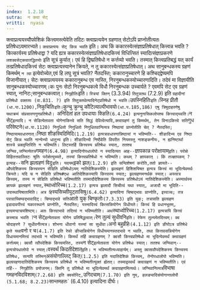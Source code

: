 ```yaml
---
index:  1.2.18
sutra:  न क्त्वा सेट्
vritti:  nyasa
---
```


क्त्वाप्रत्ययस्यौपवेशिकं कित्त्वमस्त्येवेति तदिटः क्त्वाप्रत्ययेन ग्रहणात् सेटोऽपि प्राप्नोतीत्यतः प्रतिषेधऽयमारभ्यते। `क्त्वाप्रत्ययः सेट् किन्न भवति` इति। अथ किं ककारस्येत्संज्ञाप्रतिषेधात् कित्त्वन्न भवति ? कित्कार्यस्य प्रतिषेधाद्वा ? यदि ह्यत्र ककारस्येत्संज्ञाप्रतिषेधादकित्त्वं विधित्सितं स्यादित्संज्ञाप्रकरणे `लशक्वसेट्क्त्वातद्धितयोः` इति सूत्रं कुर्यात्। एवं हि द्विष्प्रतिषेधो न कर्त्तव्यो भवति। तस्मात् कित्त्वप्रतिबद्धं यत् कार्यं तत्प्रतिषेधादकित्त्वं सेटः क्त्वाप्रत्यस्यानेन क्रियते, न तु ककारस्येत्संज्ञाप्रतिषेधात्।
अथ सानुबन्धकस्य ग्रहणं किमर्थम् `न त्वा` इत्येवोच्येत,एवं हि लघु सूत्रं भवति? नैतदस्ति; ककारानुच्चारणे हि कश्चिद्द्वेष्यमपि विजानीयात्। सेटः क्त्वाप्रत्ययस्य ककारानुबन्ध एव नास्ति, निरनुबन्धकस्योच्चारणादिति। तदेवं मा विज्ञायीति सानुबन्धकस्योच्चारणम्।कः पुनः सेटो निरनुबन्धकत्वे विधौ निरनुबन्धक उच्चार्यते ? एवमपि सेट एव ग्रहणं स्यात्, नानिटः;सानुबन्धकत्वात्।
`निगृहीतिः`इति। `स्त्रियां क्तिन्` (3.3.94) `तितुत्रतथ` (7.2.9) इति `ग्रहादीनां प्रतिषेधो वक्तव्यः (वा.831. ?) इति तितुत्रतथेत्यादिनेट्प्रतिषेधो न भवति।`उपस्निहितिः` इति। `स्निह प्रीतौ` (धा.पा.1200),`निकुचितिः` इति। `कुन्चु क्रुन्चु कौटिल्याल्पीभावयोः`(धा.प.185,186) एषु त्रिषूदाहरणेषु यथाक्रमं संप्रसारणगुणप्रतिषेधौ। `अनिदितां हल उपधायाः क्ङिति` (6.4.24) इत्यनुनासिकलोपश्च कित्त्वाद्भवति।
`न सेट्` इत्यादि। न सेडित्येतावता योगेनाकित्त्वे सति सिद्धं देवित्वेत्यादि,क्त्वाग्रहणं तु किमर्थम्, तेन विनाऽकित्त्वे सति `गुध परिवेष्टने` (धा.पा.1120) निगुधितो निगुधितो निगुधितवानित्यत्र निष्ठायां प्राप्नोतीति चेत् ? नैतदस्ति; निष्ठायामवधारणात्। `निष्ठा शीङस्विदिमिदि` (1.2.19) इत्यत्रावधारणान्निष्ठायां न भविष्यति-- शीङादिभ्य एव निष्ठा सेट् किन्न भवति नान्येभ्यो धातुभ्य इति। शीङादिभ्यो निष्ठैवेति विपरीत नियमस्तु नाशङ्कनीयः, न ह्यनिष्टार्था शास्त्रे प्रक्लृप्तिरिति न भविष्यति। लिटस्तर्हि कित्त्वस्य प्रतिषेधः स्यात्, ततश्च जग्मिव,जग्मित्येतत्र `गमहन` (6.4.98) इत्यादिनोपधालोपो न स्यादित्यत आह-- `ज्ञापकान्न परोक्षायाम्` इति। परोक्षे विहितत्तवाल्लिटः श्रुतिः परोक्षेत्युच्यते, तस्यां कित्त्वप्रतिषेधो न भविष्यति। कथम् ? ज्ञापकात् । किं तज्ज्ञापकम् ? इत्याह-- `सनि झल्ग्रहणं विदुः` इति। यदयम् `इको झल्` (1.2.9) इति सन्विशेषणं करोति,ततो ज्ञायते-- औपदेशिकस्य कित्त्वस्यन सेडिति प्रतिषेधोऽयम् नातिदेशिकस्येति। झल्ग्रहणं हिशिशयिषत इत्यत्र कित्त्वं मा भूदित्येवमर्थः क्रियते। यदि च न सेडिति प्रतिष#एधः आतिदेशिकस्यापि कित्त्वस्य स्यात्; झल्ग्रहणमनर्थकं स्यात्। अस्त्वत्र कित्त्वम्, तस्य न सेडिति प्रतिषेधो भविष्यतीति तस्मादौदेशिकस्य कित्त्वस्य प्रतिषेधोऽयं नातिदेशिकस्येति। अस्यार्थस्य ज्ञापकं झल्ग्रहणं स्यात्, `स्थाध्वोरिच्च` (1.2.17) इत्यत्र झलादौ सिचीत्वं यथा स्यात्, अजादौ मा भूदिति-- उपास्थायिषातामिति। अत्र हि `स्यसिच्सीयुट्तासिषु` (6.4.62) इत्यादिना चिष्वद्भावः प्राप्नोति, इत्त्वञ्च; तत्र परत्वाच्चिण्वद्भावादिट्। चिण्वद्भावे सति `आतो युक् चिण्कृतोः` (7.3.33) इति युक्; तत्रासति झल्ग्रहण इडादावपीत्त्वं यकारस्थाने प्राप्नोति, नैतदस्ति; यस्मादित्त्वं कित्सन्नियोगेन विधीयते। कित्त्वं हि प्रधानभूतम्, इत्त्वमन्वाचयशिष्टम्। अतः कित्त्वाभावे तदित्त्वं न भविष्यतीति। अथ `स्थाध्वोरिच्च` (1.2.17) इत्यत्रापि कित्त्वं कस्मान्न भवति ? `न सेट्` इत्येतावता योगेन प्रतिषिद्धत्वात्।
`रेण तुल्यं सुधीवनि` इति। रेफेण तुल्यमेतदित्त्वम्। क्व चोदाहरणे ? सुधीवनीत्यत्र। शोभना धीवानो यस्यां सा सुधीवा। `अनो बहुव्रीहेः` (4.1.12) इति ङीपोऽत्र प्रतिषेधे कृते यथा `वनो र च` (4.1.7) इति रेफो ङीप्सन्नियोगेन विधीयमानस्तदभावे न भवति, तथा कित्तवसन्नियोगेन विधायमानमित्त्वं तदभावे न भविष्यति। किमर्थं तर्हि
क्त्वाग्रहणम् ? क्वसौ कित्त्वप्रतिषेधो मा भूदित्येवमर्थं क्त्वाग्रहणं कर्त्तव्यम्। क्वसौ त्वौपदेशिकं कित्त्वमस्ति, तस्य `न सेट्` इत्येतावता योगेन प्रतिषेधः स्यात्। ततश्च जग्मिवान्-- इत्यत्रोपधालोपो न स्यात्। `वस्वर्थं किदतीदेशात्` इति। न भविष्यतीत्यध्याहार्यम्। अस्तु क्वसावौपदेशिकस्य कित्त्वस्य प्रतिषेधः, सत्यपि तस्मिन् `असंयोगाल्लिट् कित्` (1.2.5) इति यदातिदेशिकं कित्त्वम्, तेनोपधालोपो भविष्यति। झल्ग्ररहणादातिदेशिकस्य कित्त्वस्य प्रतिषेधो न भविष्यतीत्युक्तं ह्येतत्। तस्माद्वस्वर्थं क्त्वाग्रहणं न भविष्यतीति।
एवं तर्हि-- निगृहीतिः प्रयोजनम्। क्तिनि तु प्रतिषेधो मा भूदित्येवमर्थं
क्त्वाग्रहणमित्यर्थः। जग्मिवानित्यत्र `विभाषा गमहनविदविशाम्` (7.2.68) इति क्वसोरिट्, `उगिदचाम्` (7.1.70) इति नुम्, हलङ्यादिसंयोगान्तलोपौ (5.1.68; 8.2.23)
`सान्तमहतः` (6.4.10) इत्यादिना दीर्घः।

